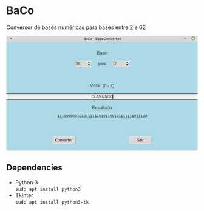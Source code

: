 # BaCo
Conversor de bases numéricas para bases entre 2 e 62

<img src="https://raw.githubusercontent.com/EricMGS/BaCo/master/image.png" alt="Project Image"/>  

## Dependencies  
- Python 3  
`sudo apt install python3`  
- TkInter  
`sudo apt install python3-tk`  
